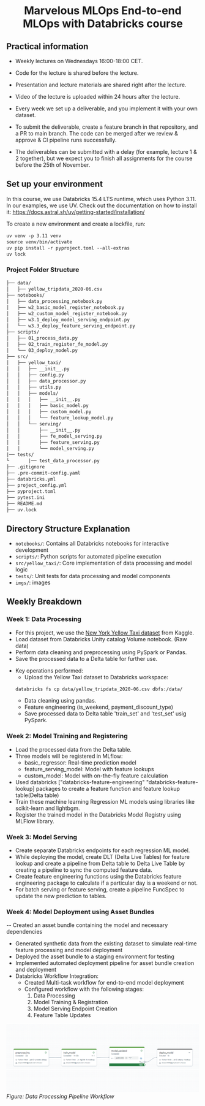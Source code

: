 <h1 align="center">
Marvelous MLOps End-to-end MLOps with Databricks course


## Practical information
- Weekly lectures on Wednesdays 16:00-18:00 CET.
- Code for the lecture is shared before the lecture.
- Presentation and lecture materials are shared right after the lecture.
- Video of the lecture is uploaded within 24 hours after the lecture.

- Every week we set up a deliverable, and you implement it with your own dataset.
- To submit the deliverable, create a feature branch in that repository, and a PR to main branch. The code can be merged after we review & approve & CI pipeline runs successfully.
- The deliverables can be submitted with a delay (for example, lecture 1 & 2 together), but we expect you to finish all assignments for the course before the 25th of November.


## Set up your environment
In this course, we use Databricks 15.4 LTS runtime, which uses Python 3.11.
In our examples, we use UV. Check out the documentation on how to install it: https://docs.astral.sh/uv/getting-started/installation/

To create a new environment and create a lockfile, run:

```
uv venv -p 3.11 venv
source venv/bin/activate
uv pip install -r pyproject.toml --all-extras
uv lock
```

### Project Folder Structure
```
├── data/
│   ├── yellow_tripdata_2020-06.csv
├── notebooks/
│   ├── data_processing_notebook.py
│   ├── w2_basic_model_register_notebook.py
│   ├── w2_custom_model_register_notebook.py
│   ├── w3.1_deploy_model_serving_endpoint.py
│   └── w3.3_deploy_feature_serving_endpoint.py
├── scripts/
│   ├── 01_process_data.py
│   ├── 02_train_register_fe_model.py
│   └── 03_deploy_model.py
├── src/
│   ├── yellow_taxi/
│   │   ├── __init__.py
│   │   ├── config.py
│   │   ├── data_processor.py
│   │   ├── utils.py
│   │   ├── models/
│   │   │   ├── __init__.py
│   │   │   ├── basic_model.py
│   │   │   ├── custom_model.py
│   │   │   └── feature_lookup_model.py
│   │   └── serving/
│   │       ├── __init__.py
│   │       ├── fe_model_serving.py
│   │       ├── feature_serving.py
│   │       └── model_serving.py
|── tests/
└       |── test_data_processor.py
├── .gitignore
├── .pre-commit-config.yaml
├── databricks.yml
├── project_config.yml
├── pyproject.toml
├── pytest.ini
├── README.md
├── uv.lock
```


## Directory Structure Explanation
- `notebooks/`: Contains all Databricks notebooks for interactive development
- `scripts/`: Python scripts for automated pipeline execution
- `src/yellow_taxi/`: Core implementation of data processing and model logic
- `tests/`: Unit tests for data processing and model components
- `imgs/`: images


## Weekly Breakdown


### Week 1: Data Processing

- For this project, we use the [New York Yellow Taxi dataset](https://www.kaggle.com/datasets/microize/newyork-yellow-taxi-trip-data-2020-2019) from Kaggle.
- Load dataset from Databricks Unity catalog Volume notebook. (Raw data)
- Perform data cleaning and preprocessing using PySpark or Pandas.
- Save the processed data to a Delta table for further use.

* Key operations performed:
    - Upload the Yellow Taxi dataset to Databricks workspace:
   ```bash
   databricks fs cp data/yellow_tripdata_2020-06.csv dbfs:/data/
   ```
   - Data cleaning using pandas.
   - Feature engineering (is_weekend, payment_discount_type)
   - Save processed data to Delta table 'train_set' and 'test_set' usig PySpark.


### Week 2: Model Training and Registering
- Load the processed data from the Delta table.
- Three models will be registered in MLflow:
   * basic_regressor: Real-time prediction model
   * feature_serving_model: Model with feature lookups
   * custom_model: Model with on-the-fly feature calculation
- Used databricks ["databricks-feature-engineering" "databricks-feature-lookup] packages to create a feature function and feature lookup table(Delta table)
- Train these machine learning Regression ML models using libraries like
     scikit-learn and lightbgm.
- Register the trained model in the Databricks Model Registry using MLFlow library.


### Week 3: Model Serving

- Create separate Databricks endpoints for each regression ML model.
- While deploying the model, create DLT (Delta Live Tables) for feature lookup and create a pipeline from Delta table to Delta Live Table by creating a pipeline to sync the computed feature data.
- Create feature engineering functions using the Databricks feature engineering package to calculate if a particular day is a weekend or not.
- For batch serving or feature serving, create a pipeline FuncSpec to update the new prediction to tables.


### Week 4: Model Deployment using Asset Bundles
-- Created an asset bundle containing the model and necessary dependencies
- Generated synthetic data from the existing dataset to simulate real-time feature processing and model deployment
- Deployed the asset bundle to a staging environment for testing
- Implemented automated deployment pipeline for asset bundle creation and deployment
- Databricks Workflow Integration:
  - Created Multi-task workflow for end-to-end model deployment
  - Configured workflow with the following stages:
    1. Data Processing
    2. Model Training & Registration
    3. Model Serving Endpoint Creation
    4. Feature Table Updates

![Databricks Workflow Pipeline](imgs/pipeline.png)
*Figure: Data Processing Pipeline Workflow*
